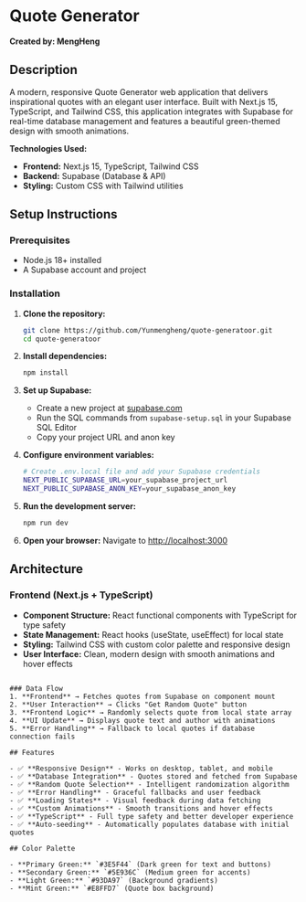 # Quote Generator

**Created by: MengHeng**

## Description

A modern, responsive Quote Generator web application that delivers inspirational quotes with an elegant user interface. Built with Next.js 15, TypeScript, and Tailwind CSS, this application integrates with Supabase for real-time database management and features a beautiful green-themed design with smooth animations.

**Technologies Used:**
- **Frontend:** Next.js 15, TypeScript, Tailwind CSS
- **Backend:** Supabase (Database & API)
- **Styling:** Custom CSS with Tailwind utilities

## Setup Instructions

### Prerequisites
- Node.js 18+ installed
- A Supabase account and project

### Installation

1. **Clone the repository:**
   ```bash
   git clone https://github.com/Yunmengheng/quote-generatoor.git
   cd quote-generatoor
   ```

2. **Install dependencies:**
   ```bash
   npm install
   ```

3. **Set up Supabase:**
   - Create a new project at [supabase.com](https://supabase.com)
   - Run the SQL commands from `supabase-setup.sql` in your Supabase SQL Editor
   - Copy your project URL and anon key

4. **Configure environment variables:**
   ```bash
   # Create .env.local file and add your Supabase credentials
   NEXT_PUBLIC_SUPABASE_URL=your_supabase_project_url
   NEXT_PUBLIC_SUPABASE_ANON_KEY=your_supabase_anon_key
   ```

5. **Run the development server:**
   ```bash
   npm run dev
   ```

6. **Open your browser:**
   Navigate to [http://localhost:3000](http://localhost:3000)

## Architecture

### Frontend (Next.js + TypeScript)
- **Component Structure:** React functional components with TypeScript for type safety
- **State Management:** React hooks (useState, useEffect) for local state
- **Styling:** Tailwind CSS with custom color palette and responsive design
- **User Interface:** Clean, modern design with smooth animations and hover effects

```

### Data Flow
1. **Frontend** → Fetches quotes from Supabase on component mount
2. **User Interaction** → Clicks "Get Random Quote" button
3. **Frontend Logic** → Randomly selects quote from local state array
4. **UI Update** → Displays quote text and author with animations
5. **Error Handling** → Fallback to local quotes if database connection fails

## Features

- ✅ **Responsive Design** - Works on desktop, tablet, and mobile
- ✅ **Database Integration** - Quotes stored and fetched from Supabase
- ✅ **Random Quote Selection** - Intelligent randomization algorithm
- ✅ **Error Handling** - Graceful fallbacks and user feedback
- ✅ **Loading States** - Visual feedback during data fetching
- ✅ **Custom Animations** - Smooth transitions and hover effects
- ✅ **TypeScript** - Full type safety and better developer experience
- ✅ **Auto-seeding** - Automatically populates database with initial quotes

## Color Palette

- **Primary Green:** `#3E5F44` (Dark green for text and buttons)
- **Secondary Green:** `#5E936C` (Medium green for accents)
- **Light Green:** `#93DA97` (Background gradients)
- **Mint Green:** `#E8FFD7` (Quote box background)